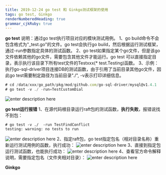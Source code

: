 ```yaml
---
title: 2019-12-24 go test 和 Ginkgo测试框架的使用
tags: go test, Ginkgo
renderNumberedHeading: true
grammar_cjkRuby: true
---
```



**go test**
 说明：通过go test执行项目对应的模块测试用例。
 1、go build命令不会包含格式为"\_test.go"的文件。go test会执行go build，然后根据运行测试框架，通过-run参数指定具体的测试函数。
 2、go test如果指定某个go文件，但是该go文件依赖其他的go文件，需要包含其他文件才能运行。go test 可以直接指定目录，表示执行该目录下所有test文件的Testxxx(* test.Testing)函数。
 3、示例：执行go-sql-driver项目连接DB的测试函数，由于引用了当前目录其他go文件，因此go test需要制定路径为当前目录"./", -v表示打印详细信息。
``` javascript
# cd /data/xxx/go_path/pkg/mod/github.com/go-sql-driver/mysql@v1.4.1
# go test -v ./ -run=TestCustomDial
```
![enter description here](./images/1577152280644.png)

**go test运行报错**
1、在源代码根目录运行raft包的测试函数，**执行失败**，报错说找不到包：
``` shell
# go test -v ./  -run TestFindConflict
testing: warning: no tests to run
```
![enter description here](./images/1578538815733.png)
2、指定raft包，go test指定包名（相对目录名称）重新运行测试用例的函数，执行成功：
![enter description here](./images/1578539032262.png)
3、直接到指定包运行测试函数，也能执行成功：
![enter description here](./images/1578539203665.png)
4、查看官方命令解释说明，需要指定包名（文件夹相对目录）：
![enter description here](./images/1578539738882.png)


**Ginkgo**


